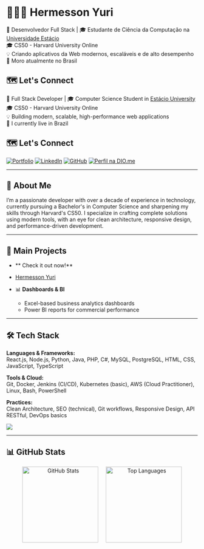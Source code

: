 # 👨🏻‍💻 Hermesson Yuri

🚀 Desenvolvedor Full Stack | 🎓 Estudante de Ciência da Computação na [Universidade Estácio](https://estacio.br/selecao?cod_agente=14369444&u=563052&end=1)
<br>🎓 CS50 - Harvard University Online 
<br>💡 Criando aplicativos da Web modernos, escaláveis e de alto desempenho 
<br>📍 Moro atualmente no Brasil


## 🗺️ Let's Connect

🚀 Full Stack Developer | 🎓 Computer Science Student in [Estácio University](https://estacio.br/selecao?cod_agente=14369444&u=563052&end=1)  
🎓 CS50 - Harvard University Online  
💡 Building modern, scalable, high-performance web applications  
📍 I currently live in Brazil  


## 🗺️ Let's Connect

[![Portfolio](https://img.shields.io/badge/Portfolio-FF5722?style=for-the-badge&logo=todoist&logoColor=white)](https://hermessonyuri.com)  [![LinkedIn](https://img.shields.io/badge/LinkedIn-0077B5?style=for-the-badge&logo=linkedin&logoColor=white)](https://www.linkedin.com/in/hermesson-yuri/)  [![GitHub](https://img.shields.io/badge/GitHub-100000?style=for-the-badge&logo=github&logoColor=white)](https://github.com/hermessonyurii) [![Perfil na DIO.me](https://img.shields.io/badge/DIO.me-0077B5?style=for-the-badge&logoColor=white)](https://www.dio.me/users/contato_39140)

---

## 🧠 About Me

I’m a passionate developer with over a decade of experience in technology, currently pursuing a Bachelor's in Computer Science and sharpening my skills through Harvard's CS50. I specialize in crafting complete solutions using modern tools, with an eye for clean architecture, responsive design, and performance-driven development.

---

## 🔧 Main Projects

-  ** Check it out now!**  
  - [Hermesson Yuri](https://hermessonyuri.com) 

- 📊 **Dashboards & BI**  
  - Excel-based business analytics dashboards  
  - Power BI reports for commercial performance  

---

## 🛠️ Tech Stack

**Languages & Frameworks:**  
React.js, Node.js, Python, Java, PHP, C#, MySQL, PostgreSQL, HTML, CSS, JavaScript, TypeScript

**Tools & Cloud:**  
Git, Docker, Jenkins (CI/CD), Kubernetes (basic), AWS (Cloud Practitioner), Linux, Bash, PowerShell

**Practices:**  
Clean Architecture, SEO (technical), Git workflows, Responsive Design, API RESTful, DevOps basics

<p align="left">
  <img src="https://skillicons.dev/icons?i=html,css,js,ts,react,next,nodejs,python,java,php,mysql,postgres,sqlite,git,docker,jenkins,kubernetes,aws,linux,bash,powershell" />
</p>

---

## 📊 GitHub Stats
<div align="center" style="display: flex; flex-direction: row; flex-wrap: wrap; justify-content: center; gap: 20px; margin: 1rem 0;">
<img 
  src="https://github-readme-stats.vercel.app/api?username=Hermessonyurii&show_icons=true&count_private=true&theme=tokyonight&hide_border=true&include_all_commits=true&locale=en&custom_title=Hermesson%20Yuri%27s%20GitHub%20Stats&card_width=450"
  alt="GitHub Stats"
  style="height: 200px;"
/>
<img
  src="https://github-readme-stats.vercel.app/api/top-langs/?username=Hermessonyurii&layout=compact&theme=tokyonight&hide_border=true&langs_count=6&custom_title=Most%20Used%20Languages&card_width=300&exclude_repo=github-readme-stats"
  alt="Top Languages"
  style="height: 200px;"
/>
</div>
